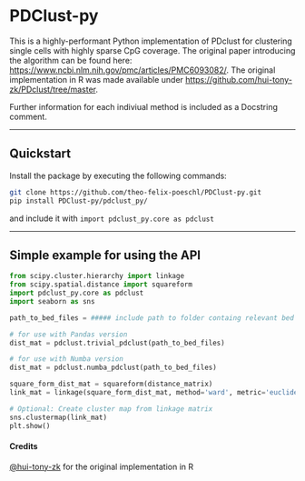 # PDClust-py
This is a highly-performant Python implementation of PDclust for clustering single cells with highly sparse CpG coverage.
The original paper introducing the algorithm can be found here: https://www.ncbi.nlm.nih.gov/pmc/articles/PMC6093082/. The original implementation in R was made available under https://github.com/hui-tony-zk/PDclust/tree/master.

Further information for each indiviual method is included as a Docstring comment.

--- 
## Quickstart
Install the package by executing the following commands:
``` bash
git clone https://github.com/theo-felix-poeschl/PDClust-py.git
pip install PDClust-py/pdclust_py/
```
and include it with ```import pdclust_py.core as pdclust```

---
## Simple example for using the API
```python
from scipy.cluster.hierarchy import linkage
from scipy.spatial.distance import squareform
import pdclust_py.core as pdclust
import seaborn as sns

path_to_bed_files = ##### include path to folder containg relevant bed files

# for use with Pandas version
dist_mat = pdclust.trivial_pdclust(path_to_bed_files)

# for use with Numba version
dist_mat = pdclust.numba_pdclust(path_to_bed_files)

square_form_dist_mat = squareform(distance_matrix)
link_mat = linkage(square_form_dist_mat, method='ward', metric='euclidean')

# Optional: Create cluster map from linkage matrix
sns.clustermap(link_mat)
plt.show()

```

#### Credits
[@hui-tony-zk](https://github.com/hui-tony-zk) for the original implementation in R
